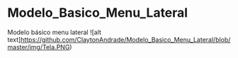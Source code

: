 # Modelo_Basico_Menu_Lateral
Modelo básico menu lateral
![alt text]https://github.com/ClaytonAndrade/Modelo_Basico_Menu_Lateral/blob/master/img/Tela.PNG)
